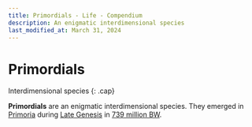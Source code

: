 ```yaml
---
title: Primordials - Life - Compendium
description: An enigmatic interdimensional species
last_modified_at: March 31, 2024
---
```


# Primordials
Interdimensional species
{: .cap}

**Primordials** are an enigmatic interdimensional species. They emerged in [Primoria](/compendium/locations/primoria/) during [Late Genesis](/compendium/events/genesis/#late-genesis) in [739 million BW](/compendium/events/genesis/#739-million-bw).